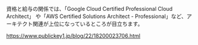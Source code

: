 資格と給与の関係では、「Google Cloud Certified Professional Cloud Architect」
や「AWS Certified Solutions Architect - Professional」など、アーキテクト関連が上位になっているところが目立ちます。

https://www.publickey1.jp/blog/22/18200023706.html
